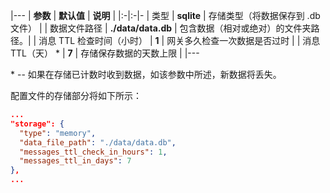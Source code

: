 |---
| **参数**               | **默认值**                            | **说明**                                                |
|:-|:-|-
| 类型                        | **sqlite**                                   | 存储类型（将数据保存到 .db 文件）                         |
| 数据文件路径              | **./data/data.db**                           | 包含数据（相对或绝对）的文件夹路径。|
| 消息 TTL 检查时间（小时） | **1**                                        | 网关多久检查一次数据是否过时             |
| 消息 TTL（天） *      | **7**                                        | 存储保存数据的天数上限                       |
|---


\* -- 如果在存储已计数时收到数据，如该参数中所述，新数据将丢失。

配置文件的存储部分将如下所示：

```json
...
"storage": {
  "type": "memory",
  "data_file_path": "./data/data.db",
  "messages_ttl_check_in_hours": 1,
  "messages_ttl_in_days": 7
},
...
```